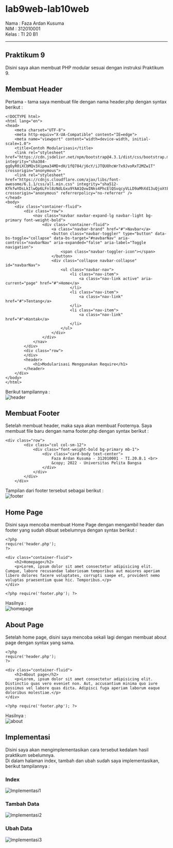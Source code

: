 # lab9web-lab10web
Nama : Faza Ardan Kusuma<br>
NIM : 312010001<br>
Kelas : TI 20 B1<br>
<hr>

## Praktikum 9

Disini saya akan membuat PHP modular sesuai dengan instruksi Praktikum 9.<br>

## Membuat Header
Pertama - tama saya membuat file dengan nama header.php dengan syntax berikut :<br>
```
<!DOCTYPE html>
<html lang="en">
<head>
    <meta charset="UTF-8">
    <meta http-equiv="X-UA-Compatible" content="IE=edge">
    <meta name="viewport" content="width=device-width, initial-scale=1.0">
    <title>Contoh Modularisasi</title>
    <link rel="stylesheet" href="https://cdn.jsdelivr.net/npm/bootstrap@4.3.1/dist/css/bootstrap.min.css" integrity="sha384-ggOyR0iXCbMQv3Xipma34MD+dH/1fQ784/j6cY/iJTQUOhcWr7x9JvoRxT2MZw1T" crossorigin="anonymous">
    <link rel="stylesheet" href="https://cdnjs.cloudflare.com/ajax/libs/font-awesome/6.1.1/css/all.min.css" integrity="sha512-KfkfwYDsLkIlwQp6LFnl8zNdLGxu9YAA1QvwINks4PhcElQSvqcyVLLD9aMhXd13uQjoXtEKNosOWaZqXgel0g==" crossorigin="anonymous" referrerpolicy="no-referrer" />
</head>
<body>
    <div class="container-fluid">
        <div class="row">
            <nav class="navbar navbar-expand-lg navbar-light bg-primary font-weight-bold">
                <div class="container-fluid">
                    <a class="navbar-brand" href="#">Navbar</a>
                    <button class="navbar-toggler" type="button" data-bs-toggle="collapse" data-bs-target="#navbarNav" aria-controls="navbarNav" aria-expanded="false" aria-label="Toggle navigation">
                        <span class="navbar-toggler-icon"></span>
                    </button>
                    <div class="collapse navbar-collapse" id="navbarNav">
                        <ul class="navbar-nav">
                            <li class="nav-item">
                                <a class="nav-link active" aria-current="page" href="#">Home</a>
                            </li>
                            <li class="nav-item">
                                <a class="nav-link" href="#">Tentang</a>
                            </li>
                            <li class="nav-item">
                                <a class="nav-link" href="#">Kontak</a>
                            </li>
                        </ul>
                    </div>
                </div>
            </nav>
        </div>
        <div class="row">
        </div>
        <header>
            <h1>Modularisasi Menggunakan Require</h1>
        </header>
    </div>
</body>
</html>
```

Berikut tampilannya :<br>
![header](/lab9web/Pic/navbar.png)

## Membuat Footer
Setelah membuat header, maka saya akan membuat Footernya. Saya membuat file baru dengan nama footer.php dengan syntax berikut :<br>
```
<div class="row">
        <div class="col col-sm-12">
            <div class="font-weight-bold bg-primary mb-1">
                <div class="card-body text-center">
                    Faza Ardan Kusuma - 312010001 - TI.20.B.1 <br>
                    &copy; 2022 - Universitas Pelita Bangsa
                </div>
            </div>
        </div>
    </div>
```

Tampilan dari footer tersebut sebagai berikut :<br>
![footer](/lab9web/Pic/footer.png)<br>

## Home Page
Disini saya mencoba membuat Home Page dengan mengambil header dan footer yang sudah dibuat sebelumnya dengan syntax berikut :<br>
```
<?php
require('header.php');
?>

<div class="container-fluid">
    <h2>Homepage</h2>
    <p>Lorem, ipsum dolor sit amet consectetur adipisicing elit. Cumque, labore recusandae laboriosam temporibus aut maiores aperiam libero dolores facere voluptates, corrupti saepe et, provident nemo voluptas praesentium quae hic. Temporibus.</p>
</div>

<?php require('footer.php'); ?>
```
Hasilnya : <br>
![homepage](/lab9web/Pic/home.png)<br>

## About Page
Setelah home page, disini saya mencoba sekali lagi dengan membuat about page dengan syntax yang sama.
```
<?php
require('header.php');
?>

<div class="container-fluid">
    <h2>About page</h2>
    <p>Lorem, ipsum dolor sit amet consectetur adipisicing elit. Distinctio quas vero eveniet non. Aut, accusantium minima quo iure possimus vel labore quas dicta. Adipisci fuga aperiam laborum eaque doloribus molestiae.</p>
</div>

<?php require('footer.php'); ?>
```

Hasilnya : <br>
![about](/lab9web/Pic/about.png)<br>

## Implementasi
Disini saya akan mengimplementasikan cara tersebut kedalam hasil praktikum sebelumnya.<br>
Di dalam halaman index, tambah dan ubah sudah saya implementasikan, berikut tampilannya :<br>

### Index
![Implementasi1](/lab9web/Pic/implementasi.png)<br>

### Tambah Data
![Implementasi2](/lab9web/Pic/implementasi2.png)<br>

### Ubah Data
![Implementasi3](/lab9web/Pic/implementasi3.png)<br>

